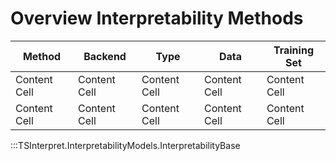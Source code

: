 # Overview Interpretability Methods


Method       | Backend       | Type         | Data          |Training Set
------------ | ------------- | ------------ | ------------- | ------------
Content Cell | Content Cell  | Content Cell | Content Cell  | Content Cell
Content Cell | Content Cell  | Content Cell | Content Cell  | Content Cell

:::TSInterpret.InterpretabilityModels.InterpretabilityBase